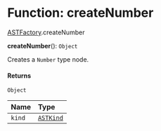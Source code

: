 # Function: createNumber

[ASTFactory](/en/auto-docs/free-layout-editor/modules/ASTFactory.md).createNumber

**createNumber**(): `Object`

Creates a `Number` type node.

#### Returns

`Object`

| Name | Type |
| :------ | :------ |
| `kind` | [`ASTKind`](/en/auto-docs/free-layout-editor/enums/ASTKind.md) |
